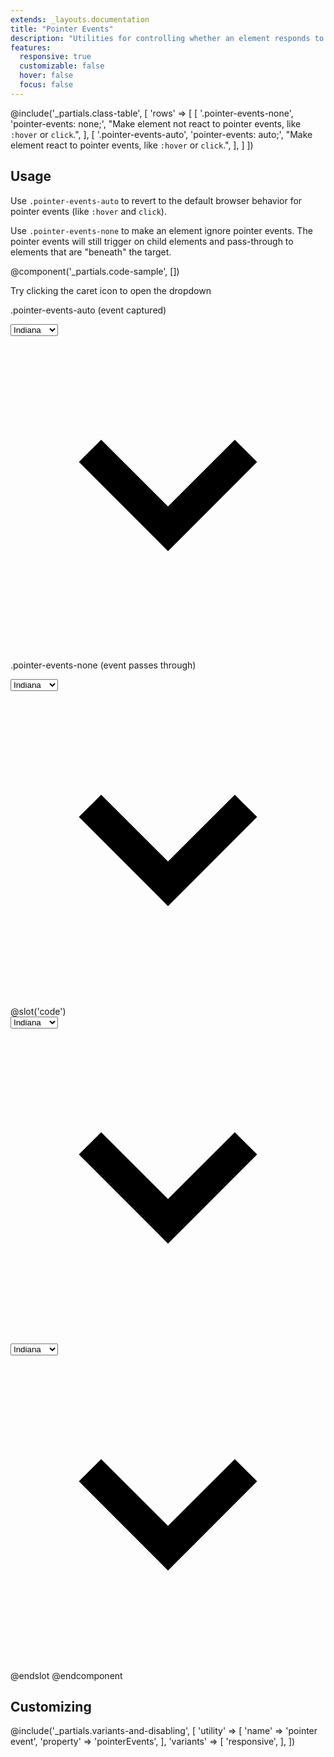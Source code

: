 ```yaml
---
extends: _layouts.documentation
title: "Pointer Events"
description: "Utilities for controlling whether an element responds to pointer events."
features:
  responsive: true
  customizable: false
  hover: false
  focus: false
---
```


@include('_partials.class-table', [
  'rows' => [
    [
      '.pointer-events-none',
      'pointer-events: none;',
      "Make element not react to pointer events, like <code>:hover</code> or <code>click</code>.",
    ],
    [
      '.pointer-events-auto',
      'pointer-events: auto;',
      "Make element react to pointer events, like <code>:hover</code> or <code>click</code>.",
    ],
  ]
])

## Usage

Use `.pointer-events-auto` to revert to the default browser behavior for pointer events (like `:hover` and `click`).

Use `.pointer-events-none` to make an element ignore pointer events. The pointer events will still trigger on child elements and pass-through to elements that are "beneath" the target.

@component('_partials.code-sample', [])
<div class="max-w-sm">
  <p class="text-sm text-gray-700">Try clicking the caret icon to open the dropdown</p>

  <p class="text-sm text-gray-600 my-4">.pointer-events-auto (event captured)</p>
  <div class="relative">
    <select class="block appearance-none w-full border border-gray-200 text-gray-700 py-3 px-4 pr-8 rounded leading-tight focus:outline-none focus:bg-white focus:border-gray-500">
      <option>Indiana</option>
      <option>Michigan</option>
      <option>Ohio</option>
    </select>
    <div class="absolute flex inset-y-0 items-center px-3 right-0 text-gray-700 bg-gray-300 rounded-r pointer-events-auto">
      <svg class="fill-current h-4 w-4" xmlns="http://www.w3.org/2000/svg" viewBox="0 0 20 20"><path d="M9.293 12.95l.707.707L15.657 8l-1.414-1.414L10 10.828 5.757 6.586 4.343 8z"></path></svg>
    </div>
  </div>

  <p class="text-sm text-gray-600 my-4">.pointer-events-none (event passes through)</p>
  <div class="relative">
    <select class="block appearance-none w-full border border-gray-200 text-gray-700 py-3 px-4 pr-8 rounded leading-tight focus:outline-none focus:bg-white focus:border-gray-500">
      <option>Indiana</option>
      <option>Michigan</option>
      <option>Ohio</option>
    </select>
    <div class="absolute flex inset-y-0 items-center px-3 right-0 text-gray-700 bg-gray-300 rounded-r pointer-events-none">
      <svg class="fill-current h-4 w-4" xmlns="http://www.w3.org/2000/svg" viewBox="0 0 20 20"><path d="M9.293 12.95l.707.707L15.657 8l-1.414-1.414L10 10.828 5.757 6.586 4.343 8z"></path></svg>
    </div>
  </div>
</div>
@slot('code')
<div class="relative">
  <select class="...">
    <option>Indiana</option>
    <option>Michigan</option>
    <option>Ohio</option>
  </select>
  <div class="pointer-events-auto ...">
    <svg class="fill-current h-4 w-4" xmlns="http://www.w3.org/2000/svg" viewBox="0 0 20 20"><path d="M9.293 12.95l.707.707L15.657 8l-1.414-1.414L10 10.828 5.757 6.586 4.343 8z"></path></svg>
  </div>
</div>

<div class="relative">
  <select class="...">
    <option>Indiana</option>
    <option>Michigan</option>
    <option>Ohio</option>
  </select>
  <div class="pointer-events-none ...">
    <svg class="fill-current h-4 w-4" xmlns="http://www.w3.org/2000/svg" viewBox="0 0 20 20"><path d="M9.293 12.95l.707.707L15.657 8l-1.414-1.414L10 10.828 5.757 6.586 4.343 8z"></path></svg>
  </div>
</div>
@endslot
@endcomponent

## Customizing

@include('_partials.variants-and-disabling', [
    'utility' => [
        'name' => 'pointer event',
        'property' => 'pointerEvents',
    ],
    'variants' => [
        'responsive',
    ],
])
